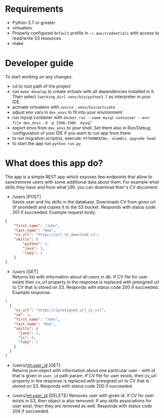 # Requirements

- Python 3.7 or greater
- virtualenv
- Properly configured `default` profile in `~/.aws/credentials` with access to read/write S3 resources
- make 

# Developer guide

To start working on any changes: 
- cd to root path of the project
- run `make develop` to create virtualv with all dependencies installed in it.
Then select `[working_dir].venv/bin/python3.7` as interpreter in your IDE.
- activate virtualenv with `source .venv/bin/activate`
- adjust env vars in `dev_envs` to fit into your environment
- run mysql container with `docker run --name mysql-container --env-file dev_envs -d -p 3306:3306  mysql`'
- export envs from `dev_envs` to your shell. Set them also in Run/Debug configuration of your IDE if you want to run app from there
- to run migration script(s), execute: `PYTHONPATH=. alembic upgrade head`
- to start the app run `python run.py`

# What does this app do?

The app is a simple REST app which exposes few endpoints that allow to save/remove users with some additional data about them.
For example what skills they have and from what URL you can download their's CV document:

- /users [POST]  
Saves user and his skills in the database. Downloads CV from given url (if provided) and copies it to the S3 bucket.
Responds with status code 201 if succeeded.
Example request body:

```json
{
    "first_name": "John",
    "last_name": "Doe",
    "cv_url": "https://url_to_download_cv",
    "skills": {
        "python": 5,
        "java": 3,
        "ruby": 1 
    }
}
```

- /users [GET]  
Returns list with information about all users in db.
If CV file for user exists then cv_url property in the response is replaced with presigned url to CV that is stored on S3.
Responds with status code 200 if succeeded.
Example response:

```json
[
  {
    "cv_url": "https://[presigned_url_to_cv]",
    "id": 1,
    "first_name": "John",
    "last_name": "Doe",
    "skills": {
      "java": 3,
      "js": 5,
      "ruby": 1
    }
  }
]
```

- /users/<int:user_id> [GET]  
Returns json object with information about one particular user - with id that is given in `user_id` path param.
If CV file for user exists, then cv_url property in the response is replaced with presigned url to CV that is stored on S3.
Responds with status code 200 if succeeded.

- /users/<int:user_id> [DELETE]
Removes user with given id. If CV for user exists in S3, then object is also removed.
If any skills associations for user exist, then they are removed as well.
Responds with status code 204 if succeeded.
